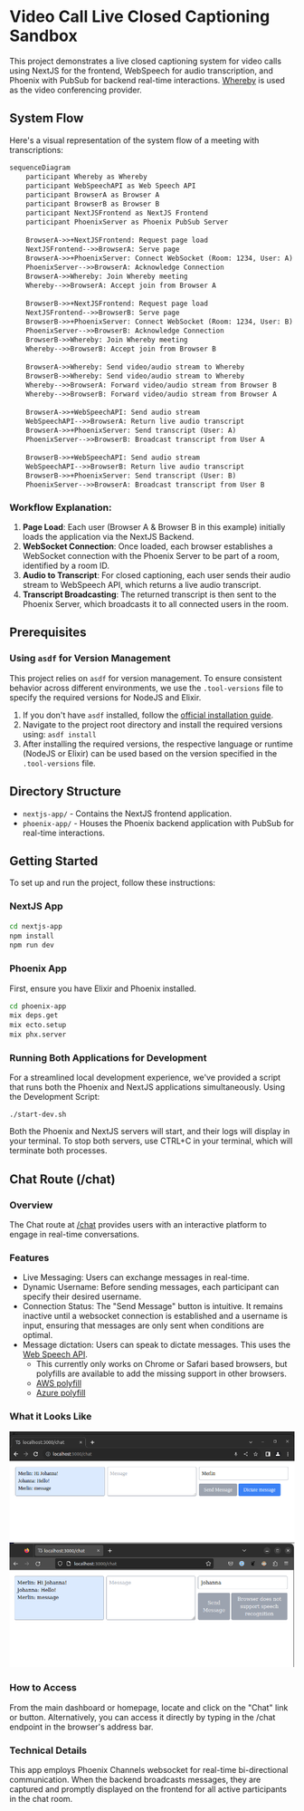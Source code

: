 # Video Call Live Closed Captioning Sandbox

This project demonstrates a live closed captioning system for video calls using NextJS for the frontend, WebSpeech for audio transcription, and Phoenix with PubSub for backend real-time interactions. [Whereby](https://whereby.com/) is used as the video conferencing provider.

## System Flow

Here's a visual representation of the system flow of a meeting with transcriptions:

```mermaid
sequenceDiagram
    participant Whereby as Whereby
    participant WebSpeechAPI as Web Speech API
    participant BrowserA as Browser A
    participant BrowserB as Browser B
    participant NextJSFrontend as NextJS Frontend
    participant PhoenixServer as Phoenix PubSub Server

    BrowserA->>+NextJSFrontend: Request page load
    NextJSFrontend-->>BrowserA: Serve page
    BrowserA->>+PhoenixServer: Connect WebSocket (Room: 1234, User: A)
    PhoenixServer-->>BrowserA: Acknowledge Connection
    BrowserA->>Whereby: Join Whereby meeting
    Whereby-->>BrowserA: Accept join from Browser A

    BrowserB->>+NextJSFrontend: Request page load
    NextJSFrontend-->>BrowserB: Serve page
    BrowserB->>+PhoenixServer: Connect WebSocket (Room: 1234, User: B)
    PhoenixServer-->>BrowserB: Acknowledge Connection
    BrowserB->>Whereby: Join Whereby meeting
    Whereby-->>BrowserB: Accept join from Browser B

    BrowserA->>Whereby: Send video/audio stream to Whereby
    BrowserB->>Whereby: Send video/audio stream to Whereby
    Whereby-->>BrowserA: Forward video/audio stream from Browser B
    Whereby-->>BrowserB: Forward video/audio stream from Browser A

    BrowserA->>+WebSpeechAPI: Send audio stream
    WebSpeechAPI-->>BrowserA: Return live audio transcript
    BrowserA->>+PhoenixServer: Send transcript (User: A)
    PhoenixServer-->>BrowserB: Broadcast transcript from User A

    BrowserB->>+WebSpeechAPI: Send audio stream
    WebSpeechAPI-->>BrowserB: Return live audio transcript
    BrowserB->>+PhoenixServer: Send transcript (User: B)
    PhoenixServer-->>BrowserA: Broadcast transcript from User B
```

### Workflow Explanation:

1. **Page Load**: Each user (Browser A & Browser B in this example) initially loads the application via the NextJS Backend.
2. **WebSocket Connection**: Once loaded, each browser establishes a WebSocket connection with the Phoenix Server to be part of a room, identified by a room ID.
3. **Audio to Transcript**: For closed captioning, each user sends their audio stream to WebSpeech API, which returns a live audio transcript.
4. **Transcript Broadcasting**: The returned transcript is then sent to the Phoenix Server, which broadcasts it to all connected users in the room.

## Prerequisites

### Using `asdf` for Version Management

This project relies on `asdf` for version management. To ensure consistent behavior across different environments, we use the `.tool-versions` file to specify the required versions for NodeJS and Elixir.

1. If you don't have `asdf` installed, follow the [official installation guide](https://asdf-vm.com/#/core-manage-asdf?id=install).
2. Navigate to the project root directory and install the required versions using: `asdf install`
3. After installing the required versions, the respective language or runtime (NodeJS or Elixir) can be used based on the version specified in the `.tool-versions` file.

## Directory Structure

- `nextjs-app/` - Contains the NextJS frontend application.
- `phoenix-app/` - Houses the Phoenix backend application with PubSub for real-time interactions.

## Getting Started

To set up and run the project, follow these instructions:

### NextJS App

```bash
cd nextjs-app
npm install
npm run dev
```

### Phoenix App

First, ensure you have Elixir and Phoenix installed.

```bash
cd phoenix-app
mix deps.get
mix ecto.setup
mix phx.server
```

### Running Both Applications for Development

For a streamlined local development experience, we've provided a script that runs both the Phoenix and NextJS applications simultaneously.
Using the Development Script:

```shell
./start-dev.sh
```

Both the Phoenix and NextJS servers will start, and their logs will display in your terminal. To stop both servers, use CTRL+C in your terminal, which will terminate both processes.

## Chat Route (/chat)

### Overview

The Chat route at [/chat](localhost:3000/chat) provides users with an interactive platform to engage in real-time conversations.

### Features

- Live Messaging: Users can exchange messages in real-time.
- Dynamic Username: Before sending messages, each participant can specify their desired username.
- Connection Status: The "Send Message" button is intuitive. It remains inactive until a websocket connection is established and a username is input, ensuring that messages are only sent when conditions are optimal.
- Message dictation: Users can speak to dictate messages. This uses the [Web Speech API](https://developer.mozilla.org/en-US/docs/Web/API/Web_Speech_API).
  - This currently only works on Chrome or Safari based browsers, but polyfills are available to add the missing support in other browsers.
  - [AWS polyfill](https://github.com/ceuk/speech-recognition-aws-polyfill#:~:text=,AWS%20Transcribe%20as%20a%20fallback)
  - [Azure polyfill](https://github.com/compulim/web-speech-cognitive-services)

### What it Looks Like

![chat_screenshot](image/README/chat_screenshot.png)

### How to Access

From the main dashboard or homepage, locate and click on the "Chat" link or button.
Alternatively, you can access it directly by typing in the /chat endpoint in the browser's address bar.

### Technical Details

This app employs Phoenix Channels websocket for real-time bi-directional communication. When the backend broadcasts messages, they are captured and promptly displayed on the frontend for all active participants in the chat room.
